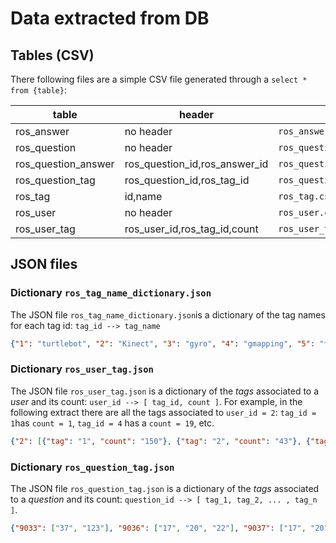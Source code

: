 # Data extracted from DB

## Tables (CSV)

There following files are a simple CSV file generated through a  ``select * from {table}``:

| table               | header                        | file                        |
| ------------------- | ----------------------------- | --------------------------- |
| ros_answer          | no header                     | ``ros_answer.csv``          |
| ros_question        | no header                     | ``ros_question.csv``        |
| ros_question_answer | ros_question_id,ros_answer_id | ``ros_question_answer.csv`` |
| ros_question_tag    | ros_question_id,ros_tag_id    | ``ros_question_tag.csv``    |
| ros_tag             | id,name                       | ``ros_tag.csv``             |
| ros_user            | no header                     | ``ros_user.csv``            |
| ros_user_tag        | ros_user_id,ros_tag_id,count  | ``ros_user_tag.csv``        |

## JSON files

### Dictionary ``ros_tag_name_dictionary.json``

The JSON file ``ros_tag_name_dictionary.json``is a dictionary of the tag names for each tag id: ``tag_id --> tag_name``

```json
{"1": "turtlebot", "2": "Kinect", "3": "gyro", "4": "gmapping", "5": "turtlebot_dash...", "6": "rviz", "7": "irobot_create", ...
```



### Dictionary   ``ros_user_tag.json``  

The JSON file ``ros_user_tag.json`` is a dictionary of the *tags* associated to a *user* and its count: ``user_id --> [ tag_id, count ]``. For example, in the following extract there are all the tags associated to ``user_id = 2``: ``tag_id = 1``has ``count = 1``, ``tag_id = 4`` has a ``count = 19``, etc.

```json
{"2": [{"tag": "1", "count": "150"}, {"tag": "2", "count": "43"}, {"tag": "3", "count": "20"}, {"tag": "4", "count": "19"}, ...
```

### Dictionary ``ros_question_tag.json``

The JSON file ``ros_question_tag.json`` is a dictionary of the *tags* associated to a *question* and its count: ``question_id --> [ tag_1, tag_2, ... , tag_n ]``.

```json
{"9033": ["37", "123"], "9036": ["17", "20", "22"], "9037": ["17", "20", "39"],
```

